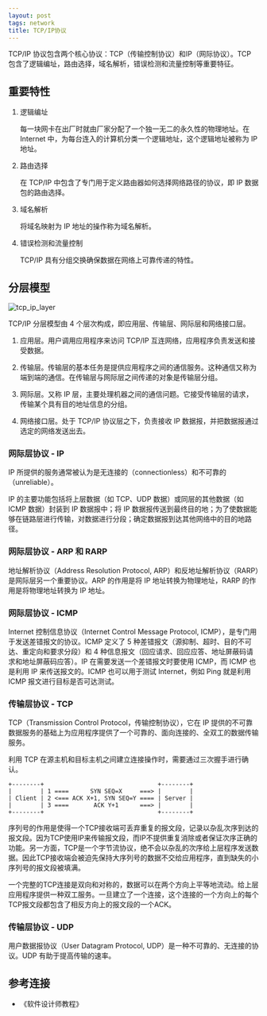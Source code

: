 ```yaml
---
layout: post
tags: network
title: TCP/IP协议
---
```

TCP/IP 协议包含两个核心协议：TCP（传输控制协议）和IP（网际协议）。TCP 包含了逻辑编址，路由选择，域名解析，错误检测和流量控制等重要特征。

## 重要特性

1. 逻辑编址

   每一块网卡在出厂时就由厂家分配了一个独一无二的永久性的物理地址。在 Internet 中，为每台连入的计算机分类一个逻辑地址，这个逻辑地址被称为 IP 地址。

2. 路由选择

   在 TCP/IP 中包含了专门用于定义路由器如何选择网络路径的协议，即 IP 数据包的路由选择。

3. 域名解析

   将域名映射为 IP 地址的操作称为域名解析。

4. 错误检测和流量控制

   TCP/IP 具有分组交换确保数据在网络上可靠传递的特性。

## 分层模型

![tcp_ip_layer](../../../images/tcp_ip_layer.png)

TCP/IP 分层模型由 4 个层次构成，即应用层、传输层、网际层和网络接口层。

1. 应用层。用户调用应用程序来访问 TCP/IP 互连网络，应用程序负责发送和接受数据。

2. 传输层。传输层的基本任务是提供应用程序之间的通信服务。这种通信又称为端到端的通信。在传输层与网际层之间传递的对象是传输层分组。

3. 网际层。又称 IP 层，主要处理机器之间的通信问题。它接受传输层的请求，传输某个具有目的地址信息的分组。

4. 网络接口层。处于 TCP/IP 协议层之下，负责接收 IP 数据报，并把数据报通过选定的网络发送出去。

### 网际层协议 - IP

IP 所提供的服务通常被认为是无连接的（connectionless）和不可靠的（unreliable）。

IP 的主要功能包括将上层数据（如 TCP、UDP 数据）或同层的其他数据（如 ICMP 数据）封装到 IP 数据报中；将 IP 数据报传送到最终目的地；为了使数据能够在链路层进行传输，对数据进行分段；确定数据报到达其他网络中的目的地路径。

### 网际层协议 - ARP 和 RARP

地址解析协议（Address Resolution Protocol, ARP）和反地址解析协议（RARP）是网际层另一个重要协议。ARP 的作用是将 IP 地址转换为物理地址，RARP 的作用是将物理地址转换为 IP 地址。

### 网际层协议 - ICMP

Internet 控制信息协议（Internet Control Message Protocol, ICMP），是专门用于发送差错报文的协议。ICMP 定义了 5 种差错报文（源抑制、超时、目的不可达、重定向和要求分段）和 4 种信息报文（回应请求、回应应答、地址屏蔽码请求和地址屏蔽码应答）。IP 在需要发送一个差错报文时要使用 ICMP，而 ICMP 也是利用 IP 来传送报文的。ICMP 也可以用于测试 Internet，例如 Ping 就是利用 ICMP 报文进行目标是否可达测试。

### 传输层协议 - TCP

TCP（Transmission Control Protocol，传输控制协议），它在 IP 提供的不可靠数据服务的基础上为应用程序提供了一个可靠的、面向连接的、全双工的数据传输服务。

利用 TCP 在源主机和目标主机之间建立连接操作时，需要通过三次握手进行确认。

```plain
+--------+                                +--------+
|        | 1 ====      SYN SEQ=X     ===> |        |
| Client | 2 <=== ACK X+1, SYN SEQ=Y ==== | Server |
|        | 3 ====       ACK Y+1      ===> |        |
+--------+                                +--------+
```

序列号的作用是使得一个TCP接收端可丢弃重复的报文段，记录以杂乱次序到达的报文段。因为TCP使用IP来传输报文段，而IP不提供重复消除或者保证次序正确的功能。另一方面，TCP是一个字节流协议，绝不会以杂乱的次序给上层程序发送数据。因此TCP接收端会被迫先保持大序列号的数据不交给应用程序，直到缺失的小序列号的报文段被填满。

一个完整的TCP连接是双向和对称的，数据可以在两个方向上平等地流动。给上层应用程序提供一种双工服务。一旦建立了一个连接，这个连接的一个方向上的每个TCP报文段都包含了相反方向上的报文段的一个ACK。

### 传输层协议 - UDP

用户数据报协议（User Datagram Protocol, UDP）是一种不可靠的、无连接的协议。UDP 有助于提高传输的速率。

## 参考连接

- 《软件设计师教程》
